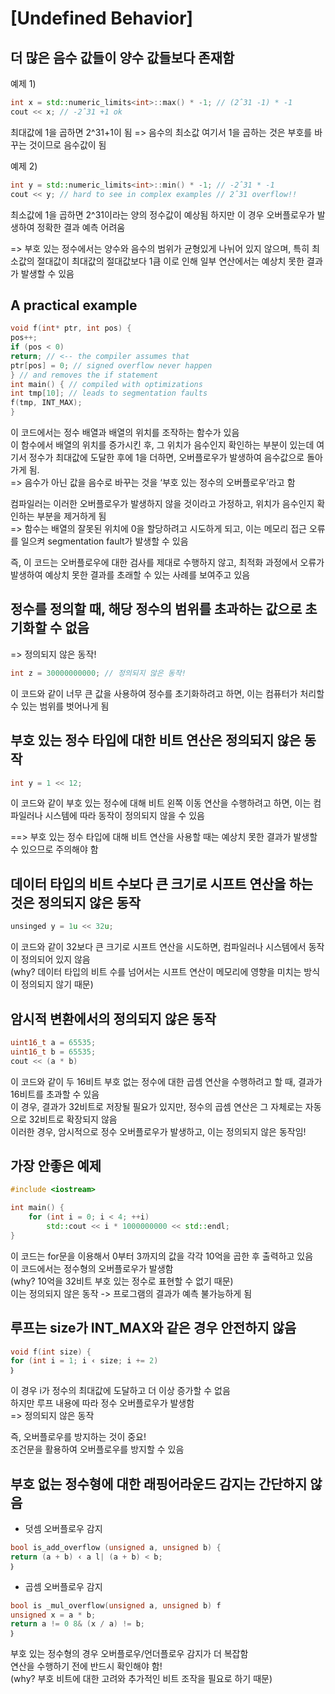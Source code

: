 # [Undefined Behavior]

## 더 많은 음수 값들이 양수 값들보다 존재함

예제 1)
~~~cpp
int x = std::numeric_limits<int>::max() * -1; // (2ˆ31 -1) * -1
cout << x; // -2ˆ31 +1 ok
~~~
최대값에 1을 곱하면 2^31+1이 됨 => 음수의 최소값 여기서 1을 곱하는 것은 부호를 바꾸는 것이므로 음수값이 됨

예제 2)
~~~cpp
int y = std::numeric_limits<int>::min() * -1; // -2ˆ31 * -1
cout << y; // hard to see in complex examples // 2ˆ31 overflow!!
~~~
최소값에 1을 곱하면 2^31이라는 양의 정수값이 예상됨 하지만 이 경우 오버플로우가 발생하여 정확한 결과 예측 어려움   

=> 부호 있는 정수에서는 양수와 음수의 범위가 균형있게 나뉘어 있지 않으며, 특히 최소값의 절대값이 최대값의 절대값보다 1큼 이로 인해 일부 연산에서는 예상치 못한 결과가 발생할 수 있음

## A practical example
~~~cpp
void f(int* ptr, int pos) {
pos++;
if (pos < 0)
return; // <-- the compiler assumes that
ptr[pos] = 0; // signed overflow never happen
} // and removes the if statement
int main() { // compiled with optimizations
int tmp[10]; // leads to segmentation faults
f(tmp, INT_MAX);
}
~~~
이 코드에서는 정수 배열과 배열의 위치를 조작하는 함수가 있음   
이 함수에서 배열의 위치를 증가시킨 후, 그 위치가 음수인지 확인하는 부분이 있는데 여기서 정수가 최대값에 도달한 후에 1을 더하면, 오버플로우가 발생하여 음수값으로 돌아가게 됨.   
=> 음수가 아닌 값을 음수로 바꾸는 것을 ‘부호 있는 정수의 오버플로우’라고 함

컴파일러는 이러한 오버플로우가 발생하지 않을 것이라고 가정하고, 위치가 음수인지 확인하는 부분을 제거하게 됨   
=> 함수는 배열의 잘못된 위치에 0을 할당하려고 시도하게 되고, 이는 메모리 접근 오류를 일으켜 segmentation fault가 발생할 수 있음   

즉, 이 코드는 오버플로우에 대한 검사를 제대로 수행하지 않고, 최적화 과정에서 오류가 발생하여 예상치 못한 결과를 초래할 수 있는 사례를 보여주고 있음

## 정수를 정의할 때, 해당 정수의 범위를 초과하는 값으로 초기화할 수 없음
=> 정의되지 않은 동작!
~~~cpp
int z = 30000000000; // 정의되지 않은 동작!
~~~
이 코드와 같이 너무 큰 값을 사용하여 정수를 초기화하려고 하면, 이는 컴퓨터가 처리할 수 있는 범위를 벗어나게 됨

## 부호 있는 정수 타입에 대한 비트 연산은 정의되지 않은 동작
~~~cpp
int y = 1 << 12;
~~~
이 코드와 같이 부호 있는 정수에 대해 비트 왼쪽 이동 연산을 수행하려고 하면, 이는 컴파일러나 시스템에 따라 동작이 정의되지 않을 수 있음   

==> 부호 있는 정수 타입에 대해 비트 연산을 사용할 때는 예상치 못한 결과가 발생할 수 있으므로 주의해야 함

## 데이터 타입의 비트 수보다 큰 크기로 시프트 연산을 하는 것은 정의되지 않은 동작
~~~cpp
unsinged y = 1u << 32u;
~~~
이 코드와 같이 32보다 큰 크기로 시프트 연산을 시도하면, 컴파일러나 시스템에서 동작이 정의되어 있지 않음   
(why? 데이터 타입의 비트 수를 넘어서는 시프트 연산이 메모리에 영향을 미치는 방식이 정의되지 않기 때문)

## 암시적 변환에서의 정의되지 않은 동작
~~~cpp
uint16_t a = 65535;
uint16_t b = 65535;
cout << (a * b)
~~~
이 코드와 같이 두 16비트 부호 없는 정수에 대한 곱셈 연산을 수행하려고 할 때, 결과가 16비트를 초과할 수 있음   
이 경우, 결과가 32비트로 저장될 필요가 있지만, 정수의 곱셈 연산은 그 자체로는 자동으로 32비트로 확장되지 않음   
이러한 경우, 암시적으로 정수 오버플로우가 발생하고, 이는 정의되지 않은 동작임!

## 가장 안좋은 예제
~~~cpp
#include <iostream>

int main() {
	for (int i = 0; i < 4; ++i)
		std::cout << i * 1000000000 << std::endl;
}
~~~
이 코드는 for문을 이용해서 0부터 3까지의 값을 각각 10억을 곱한 후 출력하고 있음   
이 코드에서는 정수형의 오버플로우가 발생함   
(why? 10억을 32비트 부호 있는 정수로 표현할 수 없기 때문)   
이는 정의되지 않은 동작 -> 프로그램의 결과가 예측 불가능하게 됨

## 루프는 size가 INT_MAX와 같은 경우 안전하지 않음
~~~cpp
void f(int size) {
for (int i = 1; i ‹ size; i += 2)
｝
~~~
이 경우 i가 정수의 최대값에 도달하고 더 이상 증가할 수 없음   
하지만 루프 내용에 따라 정수 오버플로우가 발생함   
=> 정의되지 않은 동작

즉, 오버플로우를 방지하는 것이 중요!   
조건문을 활용하여 오버플로우를 방지할 수 있음

## 부호 없는 정수형에 대한 래핑어라운드 감지는 간단하지 않음
- 덧셈 오버플로우 감지
~~~cpp
bool is_add_overflow (unsigned a, unsigned b) {
return (a + b) ‹ a l| (a + b) < b;
｝
~~~
- 곱셈 오버플로우 감지
~~~cpp
bool is _mul_overflow(unsigned a, unsigned b) f
unsigned x = a * b;
return a != 0 8& (x / a) != b;
｝
~~~
부호 있는 정수형의 경우 오버플로우/언더플로우 감지가 더 복잡함   
연산을 수행하기 전에 반드시 확인해야 함!   
(why? 부호 비트에 대한 고려와 추가적인 비트 조작을 필요로 하기 때문)

